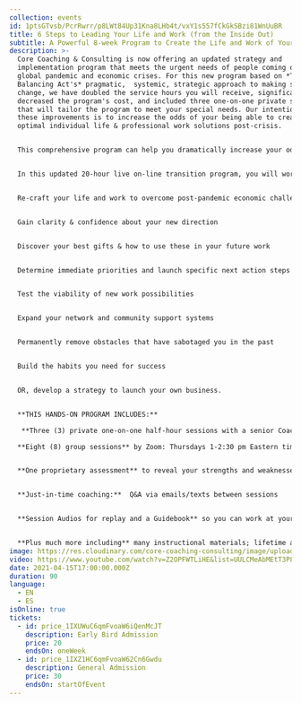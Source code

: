 ```yaml
---
collection: events
id: 1ptsGTvsb/PcrRwrr/p8LWt84Up31Kna8LHb4t/vxY1s557fCkGkSBzi81WnUuBR
title: 6 Steps to Leading Your Life and Work (from the Inside Out)
subtitle: A Powerful 8-week Program to Create the Life and Work of Your Dreams
description: >-
  Core Coaching & Consulting is now offering an updated strategy and
  implementation program that meets the urgent needs of people coming out of the
  global pandemic and economic crises. For this new program based on *The
  Balancing Act's* pragmatic,  systemic, strategic approach to making successful
  change, we have doubled the service hours you will receive, significantly
  decreased the program's cost, and included three one-on-one private sessions
  that will tailor the program to meet your special needs. Our intention with
  these improvements is to increase the odds of your being able to create
  optimal individual life & professional work solutions post-crisis. 


  This comprehensive program can help you dramatically increase your odds of success if you: a) want to make big changes in your life or work, b) would like to explore the viability of starting your own business, c) want to become a more effective leader, or d) would like to rebalance your life and work when it is time to emerge into a new normal.


  In this updated 20-hour live on-line transition program, you will work with expert coaches (in life, career, and business) to generate these **PRACTICAL & IMMEDIATE RESULTS:** 


  Re-craft your life and work to overcome post-pandemic economic challenges 


  Gain clarity & confidence about your new direction


  Discover your best gifts & how to use these in your future work


  Determine immediate priorities and launch specific next action steps 


  Test the viability of new work possibilities


  Expand your network and community support systems


  Permanently remove obstacles that have sabotaged you in the past


  Build the habits you need for success


  OR, develop a strategy to launch your own business.


  **THIS HANDS-ON PROGRAM INCLUDES:**

   **Three (3) private one-on-one half-hour sessions with a senior Coach:**  Benefit from an individual onboarding jumpstart session immediately upon signing up, a mid-term session to ensure you're on track, a post-program session to solidify your results.

  **Eight (8) group sessions** by Zoom: Thursdays 1-2:30 pm Eastern time starting April 8th, immediately after Easter.  Sessions will be simultaneously translated on separate channels (English and Spanish).


  **One proprietary assessment** to reveal your strengths and weaknesses


  **Just-in-time coaching:**  Q&A via emails/texts between sessions


  **Session Audios for replay and a Guidebook** so you can work at your own pace AND continue your progress post-program


  **Plus much more including** many instructional materials; lifetime access to the group's website portal where all resources are available.
image: https://res.cloudinary.com/core-coaching-consulting/image/upload/v1615059260/2_people_on_Mountain_summit_fojmga.jpg
video: https://www.youtube.com/watch?v=Z2OPFWTLiHE&list=UULCMeAbMEtT3P8es6rrT7Wg&index=2
date: 2021-04-15T17:00:00.000Z
duration: 90
language:
  - EN
  - ES
isOnline: true
tickets:
  - id: price_1IXUWuC6qmFvoaW6iQenMcJT
    description: Early Bird Admission
    price: 20
    endsOn: oneWeek
  - id: price_1IXZ1HC6qmFvoaW62Cn6Gwdu
    description: General Admission
    price: 30
    endsOn: startOfEvent
---
```

